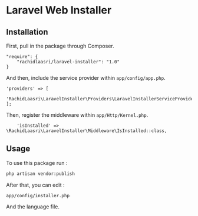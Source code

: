 # Laravel Web Installer

## Installation

First, pull in the package through Composer.

```
"require": {
    "rachidlaasri/laravel-installer": "1.0"
}
```

And then, include the service provider within `app/config/app.php`.

```
'providers' => [
    'RachidLaasri\LaravelInstaller\Providers\LaravelInstallerServiceProvider::class,
];
```

Then, register the middleware within `app/Http/Kernel.php`.
```
    'isInstalled' => \RachidLaasri\LaravelInstaller\Middleware\IsInstalled::class,
```
## Usage

To use this package run :
```bash
php artisan vendor:publish
```

After that, you can edit :
 
 `app/config/installer.php`
 
 And the language file.